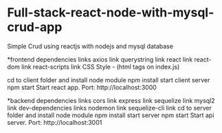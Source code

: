 # Full-stack-react-node-with-mysql-crud-app


Simple Crud using  reactjs with nodejs and mysql database


*frontend
dependencies	links
axios	link
querystring	link
react	link
react-dom	link
react-scripts	link
CSS Style - (html tags on index.js)

cd to client folder and install node module
npm install
start client server
npm start
Start react app. Port: http://localhost:3000

*backend
dependencies	links
cors	link
express	link
sequelize	link
mysql2	link
dev-dependencies	links
nodemon	link
sequelize-cli	link
cd to server folder and install node module
npm install
start server
npm start
Start api server. Port: http://localhost:3001
